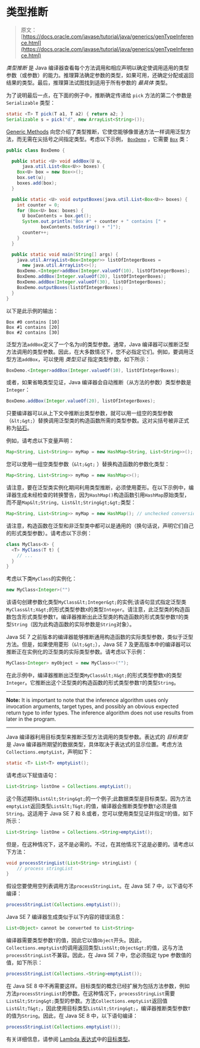 # 类型推断

> 原文： [https://docs.oracle.com/javase/tutorial/java/generics/genTypeInference.html](https://docs.oracle.com/javase/tutorial/java/generics/genTypeInference.html)

_类型推断_ 是 Java 编译器查看每个方法调用和相应声明以确定使调用适用的类型参数（或参数）的能力。推理算法确定参数的类型，如果可用，还确定分配或返回结果的类型。最后，推理算法试图找到适用于所有参数的 _最具体_ 类型。

为了说明最后一点，在下面的例子中，推断确定传递给 `pick` 方法的第二个参数是 `Serializable` 类型：

```java
static <T> T pick(T a1, T a2) { return a2; }
Serializable s = pick("d", new ArrayList<String>());
```

[Generic Methods](methods.html) 向您介绍了类型推断，它使您能够像普通方法一样调用泛型方法，而无需在尖括号之间指定类型。考虑以下示例， [`BoxDemo`](examples/BoxDemo.java) ，它需要 [`Box`](examples/Box.java) 类：

```java
public class BoxDemo {

  public static <U> void addBox(U u, 
      java.util.List<Box<U>> boxes) {
    Box<U> box = new Box<>();
    box.set(u);
    boxes.add(box);
  }

  public static <U> void outputBoxes(java.util.List<Box<U>> boxes) {
    int counter = 0;
    for (Box<U> box: boxes) {
      U boxContents = box.get();
      System.out.println("Box #" + counter + " contains [" +
             boxContents.toString() + "]");
      counter++;
    }
  }

  public static void main(String[] args) {
    java.util.ArrayList<Box<Integer>> listOfIntegerBoxes =
      new java.util.ArrayList<>();
    BoxDemo.<Integer>addBox(Integer.valueOf(10), listOfIntegerBoxes);
    BoxDemo.addBox(Integer.valueOf(20), listOfIntegerBoxes);
    BoxDemo.addBox(Integer.valueOf(30), listOfIntegerBoxes);
    BoxDemo.outputBoxes(listOfIntegerBoxes);
  }
}
```

以下是此示例的输出：

```
Box #0 contains [10]
Box #1 contains [20]
Box #2 contains [30]
```

泛型方法`addBox`定义了一个名为`U`的类型参数。通常，Java 编译器可以推断泛型方法调用的类型参数。因此，在大多数情况下，您不必指定它们。例如，要调用泛型方法`addBox`，可以使用 _类型见证_ 指定类型参数，如下所示：

```java
BoxDemo.<Integer>addBox(Integer.valueOf(10), listOfIntegerBoxes);
```

或者，如果省略类型见证，Java 编译器会自动推断（从方法的参数）类型参数是`Integer`：

```java
BoxDemo.addBox(Integer.valueOf(20), listOfIntegerBoxes);
```

只要编译器可以从上下文中推断出类型参数，就可以用一组空的类型参数（`&lt;&gt;`）替换调用泛型类的构造函数所需的类型参数。这对尖括号被非正式称为[钻石](types.html#diamond)。

例如，请考虑以下变量声明：

```java
Map<String, List<String>> myMap = new HashMap<String, List<String>>();
```

您可以使用一组空类型参数（`&lt;&gt;` ）替换构造函数的参数化类型：

```java
Map<String, List<String>> myMap = new HashMap<>();
```

请注意，要在泛型类实例化期间利用类型推断，必须使用菱形。在以下示例中，编译器生成未经检查的转换警告，因为`HashMap()`构造函数引用`HashMap`原始类型，而不是`Map&lt;String, List&lt;String&gt;&gt;`类型：

```java
Map<String, List<String>> myMap = new HashMap(); // unchecked conversion warning
```

请注意，构造函数在泛型和非泛型类中都可以是通用的（换句话说，声明它们自己的形式类型参数）。请考虑以下示例：

```java
class MyClass<X> {
  <T> MyClass(T t) {
    // ...
  }
}
```

考虑以下类`MyClass`的实例化：

```java
new MyClass<Integer>("")
```

该语句创建参数化类型`MyClass&lt;Integer&gt;`的实例;该语句显式指定泛型类`MyClass&lt;X&gt;`的形式类型参数`X`的类型`Integer`。请注意，此泛型类的构造函数包含形式类型参数`T`。编译器推断出此泛型类的构造函数的形式类型参数`T`的类型`String`（因为此构造函数的实际参数是`String`对象）。

Java SE 7 之前版本的编译器能够推断通用构造函数的实际类型参数，类似于泛型方法。但是，如果使用菱形（`&lt;&gt;`），Java SE 7 及更高版本中的编译器可以推断正在实例化的泛型类的实际类型参数。请考虑以下示例：

```java
MyClass<Integer> myObject = new MyClass<>("");
```

在此示例中，编译器推断出泛型类`MyClass&lt;X&gt;`的形式类型参数`X`的类型`Integer`。它推断出这个泛型类的构造函数的形式类型参数`T`的类型`String`。

* * *

**Note:** It is important to note that the inference algorithm uses only invocation arguments, target types, and possibly an obvious expected return type to infer types. The inference algorithm does not use results from later in the program.

* * *

Java 编译器利用目标类型来推断泛型方法调用的类型参数。表达式的 _目标类型_ 是 Java 编译器所期望的数据类型，具体取决于表达式的显示位置。考虑方法`Collections.emptyList`，声明如下：

```java
static <T> List<T> emptyList();
```

请考虑以下赋值语句：

```java
List<String> listOne = Collections.emptyList();
```

这个陈述期待`List&lt;String&gt;`的一个例子;此数据类型是目标类型。因为方法`emptyList`返回类型`List&lt;T&gt;`的值，编译器会推断类型参数`T`必须是值`String`。这适用于 Java SE 7 和 8.或者，您可以使用类型见证并指定`T`的值，如下所示：

```java
List<String> listOne = Collections.<String>emptyList();
```

但是，在这种情况下，这不是必需的。不过，在其他情况下这是必要的。请考虑以下方法：

```java
void processStringList(List<String> stringList) {
    // process stringList
}
```

假设您要使用空列表调用方法`processStringList`。在 Java SE 7 中，以下语句不编译：

```java
processStringList(Collections.emptyList());
```

Java SE 7 编译器生成类似于以下内容的错误消息：

```java
List<Object> cannot be converted to List<String>
```

编译器需要类型参数`T`的值，因此它以值`Object`开头。因此，`Collections.emptyList`的调用返回类型`List&lt;Object&gt;`的值，这与方法`processStringList`不兼容。因此，在 Java SE 7 中，您必须指定 type 参数值的值，如下所示：

```java
processStringList(Collections.<String>emptyList());
```

在 Java SE 8 中不再需要这样。目标类型的概念已经扩展为包括方法参数，例如方法`processStringList`的参数。在这种情况下，`processStringList`需要`List&lt;String&gt;`类型的参数。方法`Collections.emptyList`返回值`List&lt;T&gt;`，因此使用目标类型`List&lt;String&gt;`，编译器推断类型参数`T`的值为`String`。因此，在 Java SE 8 中，以下语句编译：

```java
processStringList(Collections.emptyList());
```

有关详细信息，请参阅 [Lambda 表达式](../../java/javaOO/lambdaexpressions.html)中的[目标类型](../../java/javaOO/lambdaexpressions.html#target-typing)。
